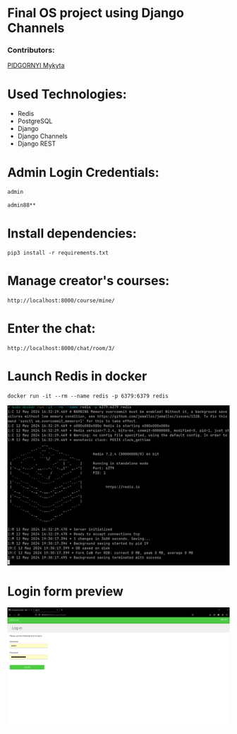 # Final OS project using Django Channels

### Contributors:  
[PIDGORNYI Mykyta](https://github.com/InWamos)  
 

# Used Technologies:
- Redis
- PostgreSQL
- Django
- Django Channels
- Django REST

# Admin Login Credentials:
```
admin
```

```
admin88**
```
# Install dependencies:
```
pip3 install -r requirements.txt
```
# Manage creator's courses:
```
http://localhost:8000/course/mine/
```

# Enter the chat:
```
http://localhost:8000/chat/room/3/
```

# Launch Redis in docker
```
docker run -it --rm --name redis -p 6379:6379 redis
```
![Redis Terminal photo](./images/redis_docker.png)
# Login form preview
![Login Form](./images/login_form.png)

